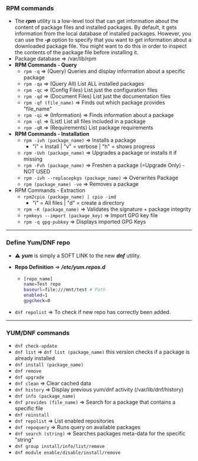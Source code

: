 ### RPM commands

* The ***rpm*** utility is a low-level tool that can get information about the content of package files and installed packages. By default, it gets information from the local database of installed packages. However, you can use the ***-p*** option to specify that you want to get information about a downloaded package file. You might want to do this in order to inspect the contents of the package file before installing it.
* Package database => /var/lib/rpm
* **RPM Commands - Query**
  * `rpm -q` => (Query) Queries and display information about a specific package
  * `rpm -qa` => (Query All) List ALL installed packages
  * `rpm -qc` => (Config Files) List just the configuration files
  * `rpm -qd` => (Document Files) List just the documentation files
  * `rpm -qf (file_name)` => Finds out which package provides "file_name"
  * `rpm -qi` => (Information) => Finds information about a package
  * `rpm -ql` => (List) List all files included in a package
  * `rpm -qR` => (Requirements) List package requirements
* **RPM Commands - Installation**
  * `rpm -ivh (package_name)` => Installs a package
    * "i" = Install | "v" = verbose | "h" = shows progress
  * `rpm -Uvh (package_name)` => Upgrades a package or installs it if missing
  * `rpm -Fvh (package_name)` => Freshen a package (=Upgrade Only) - NOT USED
  * `rpm -ivh --replacepkgs (package_name)` => Overwrites Package
  * `rpm (package_name) -ve` => Removes a package
* RPM Commands - Extraction
  * `rpm2cpio (package_name) | cpio -imd`
    * "i" = All files | "d" = create a directory
  * `rpm -K (package_name)` => Validates the signature + package integrity
  * `rpmkeys --import (package_key)` => Import GPG key file
  * `rpm -q gpg-pubkey` => Displays imported GPG Keys

---

### Define Yum/DNF repo

* :warning: ***yum*** is simply a SOFT LINK to the new ***dnf*** utility.

* **Repo Definition** => ***/etc/yum.repos.d***

  * ```bash
    [repo_name]
    name=Test repo
    baseurl=file:///mnt/test # Path
    enabled=1
    gpgcheck=0
    ```

* `dnf repolist` => To check if new repo has correctly been added.

---

### YUM/DNF commands

* `dnf check-update`
* `dnf list` => `dnf list (package_name)` this version checks if a package is already installed
* `dnf install (package_name)`
* `dnf remove`
* `dnf upgrade`
* `dnf clean` => Clear cached data
* `dnf history` => Display previous yum/dnf activity (/var/lib/dnf/history)
* `dnf info (package_name)`
* `dnf provides (file_name)` => Search for a package that contains a specific file
* `dnf reinstall`
* `dnf repolist` => List enabled repositories
* `dnf repoquery` => Runs query on available packages
* `dnf search (string)` => Searches packages meta-data for the specific "string"
* `dnf group install/info/list/remove`
* `dnf module enable/disable/install/remove`